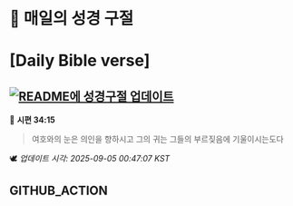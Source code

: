 # 🙏 매일의 성경 구절
# [Daily Bible verse]
## [![README에 성경구절 업데이트](https://github.com/DONGSUKA/first_test/actions/workflows/update-readme-bible.yml/badge.svg)](https://github.com/DONGSUKA/first_test/actions/workflows/update-readme-bible.yml)
<!-- START_BIBLE_VERSE -->
📖 **시편 34:15**
> 여호와의 눈은 의인을 향하시고 그의 귀는 그들의 부르짖음에 기울이시는도다

🕊️ _업데이트 시각: 2025-09-05 00:47:07 KST_
  <!-- END_BIBLE_VERSE -->
## GITHUB_ACTION
